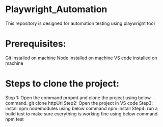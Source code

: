 # Playwright_Automation
This repository is designed for automation testing using playwright tool

# Prerequisites:
Git installed on machine
Node installed on machine
VS code installed on machine

# Steps to clone the project:
Step 1: Open the command propmt and clone the project using below command.
git clone httpUrl
Step2: Open the project in VS code
Step3: install npm nodemodules using below command
npm install
Step4: run a build test to make sure everything is working fine using below command
npm test

